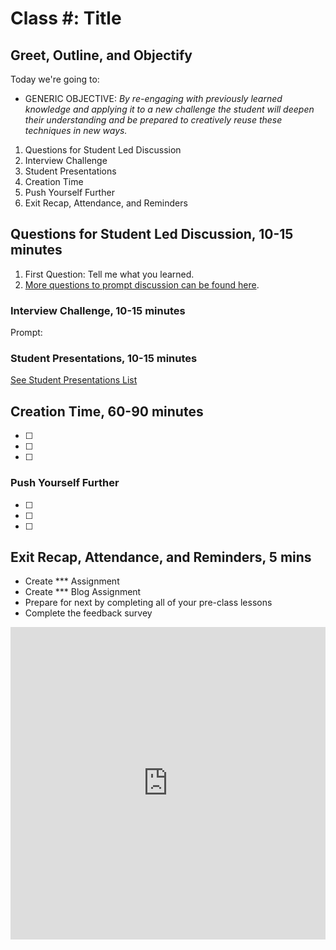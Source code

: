 # Class #: Title

<!-- ! HIDE FROM STUDENT; INSTRUCTOR ONLY CONTENT -->
<!-- ## Instructor Only Content - HIDE FROM STUDENTS -->

<!-- https://studio.zollege.com/course/course-v1:ACA+JS211+JS211_PT_MASTER?show=block-v1%3AACA%2BJS211%2BJS211_PT_MASTER%2Btype%40sequential%2Bblock%4087929252ffd94fa79b986bf3cd76c652 -->

<!-- ! END INSTRUCTOR ONLY CONTENT -->

## Greet, Outline, and Objectify

<!-- SMART: Specific, Measurable, Attainable, Relevant, and Timely. -->
<!-- https://examples.yourdictionary.com/well-written-examples-of-learning-objectives.html -->

Today we're going to:
  
* GENERIC OBJECTIVE: *By re-engaging with previously learned knowledge and applying it to a new challenge the student will deepen their understanding and be prepared to creatively reuse these techniques in new ways.*

1. Questions for Student Led Discussion
2. Interview Challenge
3. Student Presentations
4. Creation Time
5. Push Yourself Further
6. Exit Recap, Attendance, and Reminders

## Questions for Student Led Discussion, 10-15 minutes
<!-- This section should be structured with the 5E model: https://lesley.edu/article/empowering-students-the-5e-model-explained -->

1. First Question: Tell me what you learned.
2. [More questions to prompt discussion can be found here](./../additionalResources/questionsForDiscussion/qfd-class-3.md).


### Interview Challenge, 10-15 minutes
<!-- The last two E happen here: elaborate and evaluate  -->
<!-- this sections should have a challenge that can be solved with the skills they've learned since their last class. -->
<!-- ! HIDDEN CONTENT: INSTRUCTOR ONLY -->
Prompt:
<!-- ! END HIDDEN CONTENT: INSTRUCTOR ONLY -->

### Student Presentations, 10-15 minutes

[See Student Presentations List](./../additionalResources/studentPresentations.md)

## Creation Time, 60-90 minutes

<!-- 
  * Instructor to Demonstrate with Examples, Explain and Set Expectations using the Rubric for the Project
  * Group Students in 3s 
    * plan and implements
  * Partner with other groups for elaboration
  * Share with the class for evaluation (potentially carry into the next class) 
-->

- [ ] 
- [ ] 
- [ ] 

### Push Yourself Further

- [ ] 
- [ ] 
- [ ] 

<!-- ## Blogs to Show You Know    EVEN CLASSES ONLY -->

## Exit Recap, Attendance, and Reminders, 5 mins

* Create *** Assignment
* Create *** Blog Assignment
* Prepare for next by completing all of your pre-class lessons
* Complete the feedback survey

<iframe id="openedx-zollege" src="https://openedx.zollege.com/feedback" style="width: 100%; height: 500px; border: 0">Browser not compatible.</iframe>
<script src="https://openedx.zollege.com/assets/index.js" type="application/javascript"></script>


<!-- TODO Create 3 question exit questions -->

<!-- TODO INSERT Student Feedback From -->

<!-- TODO INSERT *HIDDEN* Instructor Feedback Form -->